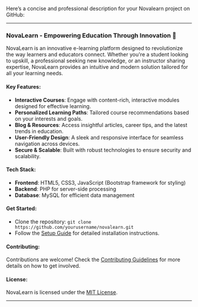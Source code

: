 Here’s a concise and professional description for your Novalearn project on GitHub:

---

### NovaLearn - Empowering Education Through Innovation 🌟

NovaLearn is an innovative e-learning platform designed to revolutionize the way learners and educators connect. Whether you're a student looking to upskill, a professional seeking new knowledge, or an instructor sharing expertise, NovaLearn provides an intuitive and modern solution tailored for all your learning needs.

#### Key Features:
- **Interactive Courses**: Engage with content-rich, interactive modules designed for effective learning.
- **Personalized Learning Paths**: Tailored course recommendations based on your interests and goals.
- **Blog & Resources**: Access insightful articles, career tips, and the latest trends in education.
- **User-Friendly Design**: A sleek and responsive interface for seamless navigation across devices.
- **Secure & Scalable**: Built with robust technologies to ensure security and scalability.

#### Tech Stack:
- **Frontend**: HTML5, CSS3, JavaScript (Bootstrap framework for styling)
- **Backend**: PHP for server-side processing
- **Database**: MySQL for efficient data management

#### Get Started:
- Clone the repository: `git clone https://github.com/yourusername/novalearn.git`
- Follow the [Setup Guide](#setup) for detailed installation instructions.

#### Contributing:
Contributions are welcome! Check the [Contributing Guidelines](CONTRIBUTING.md) for more details on how to get involved.

#### License:
NovaLearn is licensed under the [MIT License](LICENSE).

---
